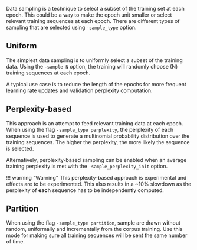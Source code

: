 Data sampling is a technique to select a subset of the training set at each epoch. This could be a way to make the epoch unit smaller or select relevant training sequences at each epoch. There are different types of sampling that are selected using `-sample_type` option.

## Uniform

The simplest data sampling is to uniformly select a subset of the training data. Using the `-sample N` option, the training will randomly choose \(N\) training sequences at each epoch.

A typical use case is to reduce the length of the epochs for more frequent learning rate updates and validation perplexity computation.

## Perplexity-based

This approach is an attempt to feed relevant training data at each epoch. When using the flag `-sample_type perplexity`, the perplexity of each sequence is used to generate a multinomial probability distribution over the training sequences. The higher the perplexity, the more likely the sequence is selected.

Alternatively, perplexity-based sampling can be enabled when an average training perplexity is met with the `-sample_perplexity_init` option.

!!! warning "Warning"
    This perplexity-based approach is experimental and effects are to be experimented. This also results in a ~10% slowdown as the perplexity of **each** sequence has to be independently computed.

## Partition

When using the flag `-sample_type partition`, sample are drawn without random, uniformally and incrementally from the corpus training. Use this mode for making sure all training sequences will be sent the same number of time.
